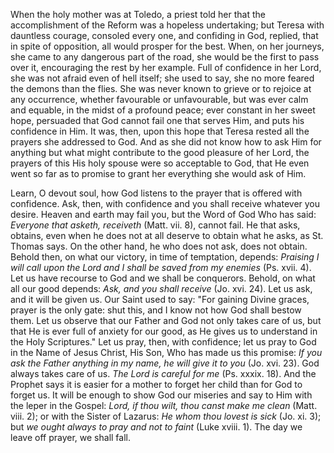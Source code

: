 
When the holy mother was at Toledo, a priest told her that the accomplishment of the Reform was a hopeless undertaking; but Teresa with dauntless courage, consoled every one, and confiding in God, replied, that in spite of opposition, all would prosper for the best. When, on her journeys, she came to any dangerous part of the road, she would be the first to pass over it, encouraging the rest by her example. Full of confidence in her Lord, she was not afraid even of hell itself; she used to say, she no more feared the demons than the flies. She was never known to grieve or to rejoice at any occurrence, whether favourable or unfavourable, but was ever calm and equable, in the midst of a profound peace; ever constant in her sweet hope, persuaded that God cannot fail one that serves Him, and puts his confidence in Him. It was, then, upon this hope that Teresa rested all the prayers she addressed to God. And as she did not know how to ask Him for anything but what might contribute to the good pleasure of her Lord, the prayers of this His holy spouse were so acceptable to God, that He even went so far as to promise to grant her everything she would ask of Him.

Learn, O devout soul, how God listens to the prayer that is offered with confidence. Ask, then, with confidence and you shall receive whatever you desire. Heaven and earth may fail you, but the Word of God Who has said: *Everyone that asketh, receiveth* (Matt. vii. 8), cannot fail. He that asks, obtains, even when he does not at all deserve to obtain what he asks, as St. Thomas says. On the other hand, he who does not ask, does not obtain. Behold then, on what our victory, in time of temptation, depends: *Praising I will call upon the Lord and I shall be saved from my enemies* (Ps. xvii. 4). Let us have recourse to God and we shall be conquerors. Behold, on what all our good depends: *Ask, and you shall receive* (Jo. xvi. 24). Let us ask, and it will be given us. Our Saint used to say: \"For gaining Divine graces, prayer is the only gate: shut this, and I know not how God shall bestow them. Let us observe that our Father and God not only takes care of us, but that He is ever full of anxiety for our good, as He gives us to understand in the Holy Scriptures.\" Let us pray, then, with confidence; let us pray to God in the Name of Jesus Christ, His Son, Who has made us this promise: *If you ask the Father anything in my name, he will give it to you* (Jo. xvi. 23). God always takes care of us. *The Lord is careful for me* (Ps. xxxix. 18). And the Prophet says it is easier for a mother to forget her child than for God to forget us. It will be enough to show God our miseries and say to Him with the leper in the Gospel: *Lord, if thou wilt, thou canst make me clean* (Matt. viii. 2); or with the Sister of Lazarus: *He whom thou lovest is sick* (Jo. xi. 3); but *we ought always to pray and not to faint* (Luke xviii. 1). The day we leave off prayer, we shall fall.

